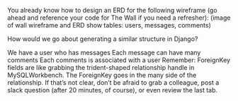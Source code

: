 You already know how to design an ERD for the following wireframe (go ahead and reference your code for The Wall if you need a refresher):
(image of wall wireframe and ERD show tables: users, messages, comments)

How would we go about generating a similar structure in Django?

We have a user who has messages
Each message can have many comments
Each comments is associated with a user
Remember: ForeignKey fields are like grabbing the trident-shaped relationship handle in MySQLWorkbench. The ForeignKey goes in the many side of the relationship. If that’s not clear, don’t be afraid to grab a colleague, post a slack question (after 20 minutes, of course), or even review the last tab.
